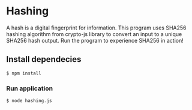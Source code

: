 # Hashing

A hash is a digital fingerprint for information. This program uses SHA256 hashing algorithm from crypto-js library to convert an input to a unique SHA256 hash output. Run the program to experience SHA256 in action!

## Install dependecies
```
$ npm install
```

### Run application
```
$ node hashing.js
```